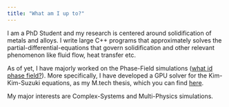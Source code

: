 ```yaml
---
title: "What am I up to?"
--- 
```



I am a PhD Student and my research is centered around solidification of metals and alloys. I write large C++ programs that approximately solves the partial-differential-equations that govern solidification and other relevant phenomenon like fluid flow, heat transfer etc. 


As of yet, I have majorly worked on the Phase-Field simulations ([what id phase field?](notes_pfm.html)). More specifically, I have developed a GPU solver for the Kim-Kim-Suzuki equations, as my M.tech thesis, which you can find [here](UG_KKS.html).


My major interests are Complex-Systems and Multi-Physics simulations. 


